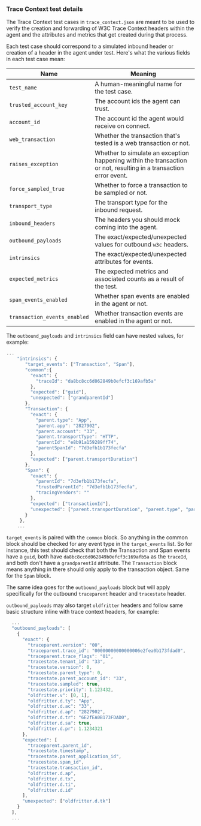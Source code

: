 ### Trace Context test details

The Trace Context test cases in `trace_context.json` are meant to be used to verify the
creation and forwarding of W3C Trace Context headers within the agent and the attributes
and metrics that get created during that process.

Each test case should correspond to a simulated inbound header or creation of a header in
the agent under test. Here's what the various fields in each test case mean:

| Name | Meaning |
| ---- | ------- |
| `test_name` | A human-meaningful name for the test case. |
| `trusted_account_key` | The account ids the agent can trust. |
| `account_id` | The account id the agent would receive on connect. |
| `web_transaction` | Whether the transaction that's tested is a web transaction or not. |
| `raises_exception` | Whether to simulate an exception happening within the transaction or not, resulting in a transaction error event. |
| `force_sampled_true` | Whether to force a transaction to be sampled or not. |
| `transport_type` | The transport type for the inbound request. |
| `inbound_headers` | The headers you should mock coming into the agent. |
| `outbound_payloads` | The exact/expected/unexpected values for outbound `w3c` headers. |
| `intrinsics` | The exact/expected/unexpected attributes for events. |
| `expected_metrics` | The expected metrics and associated counts as a result of the test. |
| `span_events_enabled` | Whether span events are enabled in the agent or not. |
| `transaction_events_enabled` | Whether transaction events are enabled in the agent or not. |

The `outbound_payloads` and `intrinsics` field can have nested values, for example:
```javascript
...
    "intrinsics": {
       "target_events": ["Transaction", "Span"],
       "common":{
         "exact": {
           "traceId": "da8bc8cc6d062849b0efcf3c169afb5a"
         },
         "expected": ["guid"],
         "unexpected": ["grandparentId"]
       },
       "Transaction": {
         "exact": {
           "parent.type": "App",
           "parent.app": "2827902",
           "parent.account": "33",
           "parent.transportType": "HTTP",
           "parentId": "e8b91a159289ff74",
           "parentSpanId": "7d3efb1b173fecfa"
         },
         "expected": ["parent.transportDuration"]
       },
       "Span": {
         "exact": {
           "parentId": "7d3efb1b173fecfa",
           "trustedParentId": "7d3efb1b173fecfa",
           "tracingVendors": ""
         },
         "expected": ["transactionId"],
         "unexpected": ["parent.transportDuration", "parent.type", "parent.app", "parent.account", "parent.transportType"]
       }
     },
    ...
```

`target_events` is paired with the `common` block. So anything in the common block should be checked for any event type in the
`target_events` list. So for instance, this test should check that both the Transaction and Span events
have a `guid`, both have `da8bc8cc6d062849b0efcf3c169afb5a` as the `traceId`, and both don't have a `grandparentId` attribute.
The `Transaction` block means anything in there should only apply to the transaction object. Same for the `Span` block.

The same idea goes for the `outbound_payloads` block but will apply specifically for the outbound `traceparent` header and `tracestate` header.

`outbound_payloads` may also target `oldfritter` headers and follow same basic structure inline with trace context headers, for example:
```javascript
  ...
  "outbound_payloads": [
    {
      "exact": {
        "traceparent.version": "00",
        "traceparent.trace_id": "00000000000000006e2fea0b173fdad0",
        "traceparent.trace_flags": "01",
        "tracestate.tenant_id": "33",
        "tracestate.version": 0,
        "tracestate.parent_type": 0,
        "tracestate.parent_account_id": "33",
        "tracestate.sampled": true,
        "tracestate.priority": 1.123432,
        "oldfritter.v": [0, 1],
        "oldfritter.d.ty": "App",
        "oldfritter.d.ac": "33",
        "oldfritter.d.ap": "2827902",
        "oldfritter.d.tr": "6E2fEA0B173FDAD0",
        "oldfritter.d.sa": true,
        "oldfritter.d.pr": 1.1234321
      },
      "expected": [
        "traceparent.parent_id",
        "tracestate.timestamp",
        "tracestate.parent_application_id",
        "tracestate.span_id",
        "tracestate.transaction_id",
        "oldfritter.d.ap", 
        "oldfritter.d.tx", 
        "oldfritter.d.ti", 
        "oldfritter.d.id"
      ],
      "unexpected": ["oldfritter.d.tk"]
    }
  ],
  ...
```